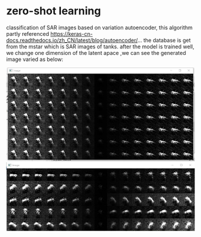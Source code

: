 # zero-shot learning 
 classification of SAR images based on variation autoencoder, this algorithm partly referenced https://keras-cn-docs.readthedocs.io/zh_CN/latest/blog/autoencoder/...
the database is get from the mstar which is SAR images of tanks. after the model is trained well, we change one dimension of the latent apace ,we can see the generated image varied as below:

![image](https://github.com/xjy912/zero-shot-learning/blob/master/images/mmexport1564672888500.jpg)
![image](images/mmexport1564729103814.jpg)
